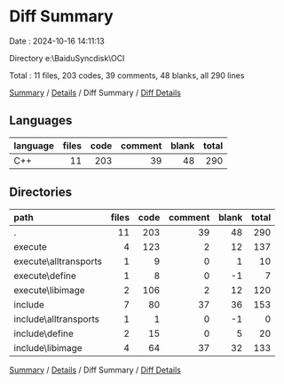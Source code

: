 # Diff Summary

Date : 2024-10-16 14:11:13

Directory e:\\BaiduSyncdisk\\OCI

Total : 11 files,  203 codes, 39 comments, 48 blanks, all 290 lines

[Summary](results.md) / [Details](details.md) / Diff Summary / [Diff Details](diff-details.md)

## Languages
| language | files | code | comment | blank | total |
| :--- | ---: | ---: | ---: | ---: | ---: |
| C++ | 11 | 203 | 39 | 48 | 290 |

## Directories
| path | files | code | comment | blank | total |
| :--- | ---: | ---: | ---: | ---: | ---: |
| . | 11 | 203 | 39 | 48 | 290 |
| execute | 4 | 123 | 2 | 12 | 137 |
| execute\\alltransports | 1 | 9 | 0 | 1 | 10 |
| execute\\define | 1 | 8 | 0 | -1 | 7 |
| execute\\libimage | 2 | 106 | 2 | 12 | 120 |
| include | 7 | 80 | 37 | 36 | 153 |
| include\\alltransports | 1 | 1 | 0 | -1 | 0 |
| include\\define | 2 | 15 | 0 | 5 | 20 |
| include\\libimage | 4 | 64 | 37 | 32 | 133 |

[Summary](results.md) / [Details](details.md) / Diff Summary / [Diff Details](diff-details.md)